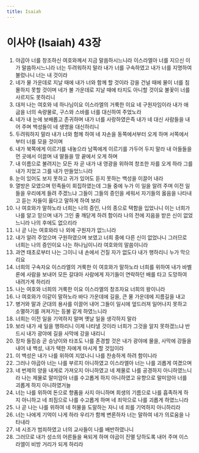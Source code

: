 ```yaml
---
title: Isaiah
---
```


# 이사야 (Isaiah) 43장
1. 야곱아 너를 창조하신 여호와께서 지금 말씀하시느니라 이스라엘아 너를 지으신 이가 말씀하시느니라 너는 두려워하지 말라 내가 너를 구속하였고 내가 너를 지명하여 불렀나니 너는 내 것이라
1. 네가 물 가운데로 지날 때에 내가 너와 함께 할 것이라 강을 건널 때에 물이 너를 침몰하지 못할 것이며 네가 불 가운데로 지날 때에 타지도 아니할 것이요 불꽃이 너를 사르지도 못하리니
1. 대저 나는 여호와 네 하나님이요 이스라엘의 거룩한 이요 네 구원자임이라 내가 애굽을 너의 속량물로, 구스와 스바를 너를 대신하여 주었노라
1. 네가 내 눈에 보배롭고 존귀하며 내가 너를 사랑하였은즉 내가 네 대신 사람들을 내어 주며 백성들이 네 생명을 대신하리니
1. 두려워하지 말라 내가 너와 함께 하여 네 자손을 동쪽에서부터 오게 하며 서쪽에서부터 너를 모을 것이며
1. 내가 북쪽에게 이르기를 내놓으라 남쪽에게 이르기를 가두어 두지 말라 내 아들들을 먼 곳에서 이끌며 내 딸들을 땅 끝에서 오게 하며
1. 내 이름으로 불려지는 모든 자 곧 내가 내 영광을 위하여 창조한 자를 오게 하라 그를 내가 지었고 그를 내가 만들었느니라
1. 눈이 있어도 보지 못하고 귀가 있어도 듣지 못하는 백성을 이끌어 내라
1. 열방은 모였으며 민족들이 회집하였는데 그들 중에 누가 이 일을 알려 주며 이전 일들을 우리에게 들려 주겠느냐 그들이 그들의 증인을 세워서 자기들의 옳음을 나타내고 듣는 자들이 옳다고 말하게 하여 보라
1. 나 여호와가 말하노라 너희는 나의 증인, 나의 종으로 택함을 입었나니 이는 너희가 나를 알고 믿으며 내가 그인 줄 깨닫게 하려 함이라 나의 전에 지음을 받은 신이 없었느니라 나의 후에도 없으리라
1. 나 곧 나는 여호와라 나 외에 구원자가 없느니라
1. 내가 알려 주었으며 구원하였으며 보였고 너희 중에 다른 신이 없었나니 그러므로 너희는 나의 증인이요 나는 하나님이니라 여호와의 말씀이니라
1. 과연 태초로부터 나는 그이니 내 손에서 건질 자가 없도다 내가 행하리니 누가 막으리요
1. 너희의 구속자요 이스라엘의 거룩한 이 여호와가 말하노라 너희를 위하여 내가 바벨론에 사람을 보내어 모든 갈대아 사람에게 자기들이 연락하던 배를 타고 도망하여 내려가게 하리라
1. 나는 여호와 너희의 거룩한 이요 이스라엘의 창조자요 너희의 왕이니라
1. 나 여호와가 이같이 말하노라 바다 가운데에 길을, 큰 물 가운데에 지름길을 내고
1. 병거와 말과 군대의 용사를 이끌어 내어 그들이 일시에 엎드러져 일어나지 못하고 소멸하기를 꺼져가는 등불 같게 하였느니라
1. 너희는 이전 일을 기억하지 말며 옛날 일을 생각하지 말라
1. 보라 내가 새 일을 행하리니 이제 나타낼 것이라 너희가 그것을 알지 못하겠느냐 반드시 내가 광야에 길을 사막에 강을 내리니
1. 장차 들짐승 곧 승냥이와 타조도 나를 존경할 것은 내가 광야에 물을, 사막에 강들을 내어 내 백성, 내가 택한 자에게 마시게 할 것임이라
1. 이 백성은 내가 나를 위하여 지었나니 나를 찬송하게 하려 함이니라
1. 그러나 야곱아 너는 나를 부르지 아니하였고 이스라엘아 너는 나를 괴롭게 여겼으며
1. 네 번제의 양을 내게로 가져오지 아니하였고 네 제물로 나를 공경하지 아니하였느니라 나는 제물로 말미암아 너를 수고롭게 하지 아니하였고 유향으로 말미암아 너를 괴롭게 하지 아니하였거늘
1. 너는 나를 위하여 돈으로 향품을 사지 아니하며 희생의 기름으로 나를 흡족하게 하지 아니하고 네 죄짐으로 나를 수고롭게 하며 네 죄악으로 나를 괴롭게 하였느니라
1. 나 곧 나는 나를 위하여 네 허물을 도말하는 자니 네 죄를 기억하지 아니하리라
1. 너는 나에게 기억이 나게 하라 우리가 함께 변론하자 너는 말하여 네가 의로움을 나타내라
1. 네 시조가 범죄하였고 너의 교사들이 나를 배반하였나니
1. 그러므로 내가 성소의 어른들을 욕되게 하며 야곱이 진멸 당하도록 내어 주며 이스라엘이 비방 거리가 되게 하리라